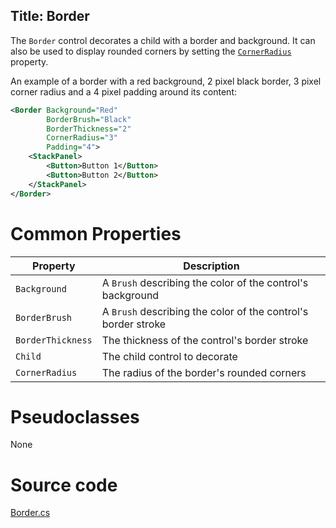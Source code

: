Title: Border
---
The `Border` control decorates a child with a border and background. It can also be used to
display rounded corners by setting the [`CornerRadius`](/api/Avalonia.Controls/Border/60DC8BED)
property.

An example of a border with a red background, 2 pixel black border, 3 pixel corner radius and a
4 pixel padding around its content:

```xml
<Border Background="Red"
        BorderBrush="Black"
        BorderThickness="2"
        CornerRadius="3"
        Padding="4">
    <StackPanel>
        <Button>Button 1</Button>
        <Button>Button 2</Button>
    </StackPanel>
</Border>
```

# Common Properties

|Property|Description|
|--------|-----------|
|`Background`|A `Brush` describing the color of the control's background|
|`BorderBrush`|A `Brush` describing the color of the control's border stroke|
|`BorderThickness`|The thickness of the control's border stroke|
|`Child`|The child control to decorate|
|`CornerRadius`|The radius of the border's rounded corners|

# Pseudoclasses

None

# Source code
[Border.cs](https://github.com/AvaloniaUI/Avalonia/blob/master/src/Avalonia.Controls/Border.cs)
